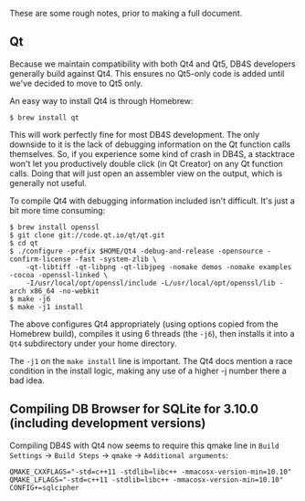 These are some rough notes, prior to making a full document.

## Qt

Because we maintain compatibility with both Qt4 and Qt5, DB4S developers generally
build against Qt4.  This ensures no Qt5-only code is added until we've decided to
move to Qt5 only.

An easy way to install Qt4 is through Homebrew:

    $ brew install qt

This will work perfectly fine for most DB4S development.  The only downside to it
is the lack of debugging information on the Qt function calls themselves.  So, if
you experience some kind of crash in DB4S, a stacktrace won't let you productively
double click (in Qt Creator) on any Qt function calls.  Doing that will just open
an assembler view on the output, which is generally not useful.

To compile Qt4 with debugging information included isn't difficult.  It's just a
bit more time consuming:

    $ brew install openssl
    $ git clone git://code.qt.io/qt/qt.git
    $ cd qt
    $ ./configure -prefix $HOME/Qt4 -debug-and-release -opensource -confirm-license -fast -system-zlib \
        -qt-libtiff -qt-libpng -qt-libjpeg -nomake demos -nomake examples -cocoa -openssl-linked \
        -I/usr/local/opt/openssl/include -L/usr/local/opt/openssl/lib -arch x86_64 -no-webkit
    $ make -j6
    $ make -j1 install

The above configures Qt4 appropriately (using options copied from the Homebrew build),
compiles it using 6 threads (the `-j6`), then installs it into a `Qt4` subdirectory
under your home directory.

The `-j1` on the `make install` line is important.  The Qt4 docs mention a race
condition in the install logic, making any use of a higher -j number there a bad
idea.

## Compiling DB Browser for SQLite for 3.10.0 (including development versions)

Compiling DB4S with Qt4 now seems to require this qmake line in `Build Settings` → `Build Steps` → `qmake` → `Additional arguments`:

    QMAKE_CXXFLAGS="-std=c++11 -stdlib=libc++ -mmacosx-version-min=10.10" QMAKE_LFLAGS="-std=c++11 -stdlib=libc++ -mmacosx-version-min=10.10" CONFIG+=sqlcipher